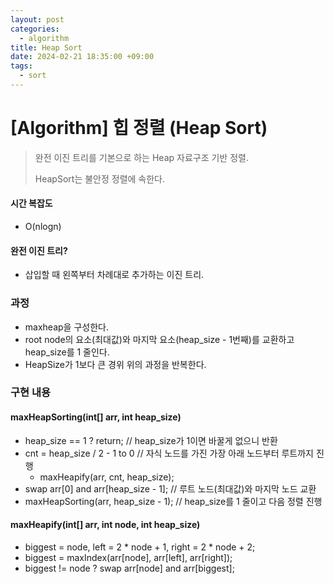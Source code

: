 ```yaml
---
layout: post
categories:
  - algorithm
title: Heap Sort
date: 2024-02-21 18:35:00 +09:00
tags:
  - sort
---
```

# \[Algorithm] 힙 정렬 (Heap Sort)

> 완전 이진 트리를 기본으로 하는 Heap 자료구조 기반 정렬.
> 
> HeapSort는 불안정 정렬에 속한다.

#### 시간 복잡도
- O(nlogn)

#### 완전 이진 트리?
- 삽입할 때 왼쪽부터 차례대로 추가하는 이진 트리.

### 과정
- maxheap을 구성한다.
- root node의 요소(최대값)와 마지막 요소(heap_size - 1번째)를 교환하고 heap_size를 1 줄인다.
- HeapSize가 1보다 큰 경위 위의 과정을 반복한다.

### 구현 내용

#### maxHeapSorting(int\[] arr, int heap_size)
- heap_size == 1 ? return; // heap_size가 1이면 바꿀게 없으니 반환
- cnt = heap_size / 2 - 1 to 0 // 자식 노드를 가진 가장 아래 노드부터 루트까지 진행
	- maxHeapify(arr, cnt, heap_size);
- swap arr\[0] and arr\[heap_size - 1]; // 루트 노드(최대값)와 마지막 노드 교환
- maxHeapSorting(arr, heap_size - 1); // heap_size를 1 줄이고 다음 정렬 진행

#### maxHeapify(int\[] arr, int node, int heap_size)
- biggest = node, left = 2 \* node + 1, right = 2 \* node + 2;
- biggest = maxIndex(arr\[node], arr\[left], arr\[right]);
- biggest != node ? swap arr\[node] and arr\[biggest];